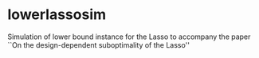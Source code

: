 # lowerlassosim
Simulation of lower bound instance for the Lasso to accompany the paper ``On the design-dependent suboptimality of the Lasso''
